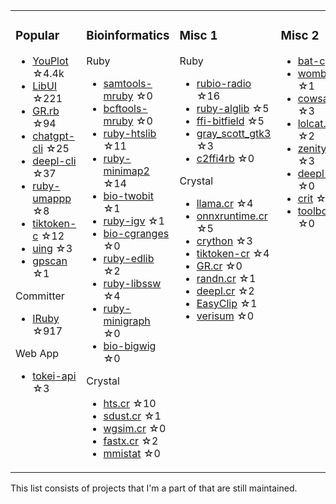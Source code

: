 <table><tr><td valign="top">

### Popular

* [YouPlot](https://github.com/red-data-tools/YouPlot) ☆4.4k
* [LibUI](https://github.com/kojix2/LibUI) ☆221
* [GR.rb](https://github.com/red-data-tools/GR.rb) ☆94
* [chatgpt-cli](https://github.com/kojix2/chatgpt-cli) ☆25
* [deepl-cli](https://github.com/kojix2/deepl-cli) ☆37
* [ruby-umappp](https://github.com/kojix2/ruby-umappp) ☆8
* [tiktoken-c](https://github.com/kojix2/tiktoken-c) ☆12
* [uing](https://github.com/kojix2/uing) ☆3
* [gpscan](https://github.com/kojix2/gpscan) ☆1

Committer

* [IRuby](https://github.com/sciruby/iruby) ☆917

Web App

* [tokei-api](https://github.com/kojix2/tokei-api) ☆3

</td><td valign="top">

### Bioinformatics

Ruby

* [samtools-mruby](https://github.com/kojix2/samtools-mruby) ☆0
* [bcftools-mruby](https://github.com/kojix2/bcftools-mruby) ☆0
* [ruby-htslib](https://github.com/kojix2/ruby-htslib) ☆11
* [ruby-minimap2](https://github.com/kojix2/ruby-minimap2) ☆14
* [bio-twobit](https://github.com/kojix2/bio-twobit) ☆1
* [ruby-igv](https://github.com/kojix2/ruby-igv) ☆1
* [bio-cgranges](https://github.com/kojix2/bio-cgranges) ☆0
* [ruby-edlib](https://github.com/kojix2/ruby-edlib) ☆2
* [ruby-libssw](https://github.com/kojix2/ruby-libssw) ☆4
* [ruby-minigraph](https://github.com/kojix2/ruby-minigraph) ☆0
* [bio-bigwig](https://github.com/kojix2/bio-bigwig) ☆0

Crystal

* [hts.cr](https://github.com/bio-cr/hts.cr) ☆10
* [sdust.cr](https://github.com/kojix2/sdust.cr) ☆1
* [wgsim.cr](https://github.com/kojix2/wgsim.cr) ☆0
* [fastx.cr](https://github.com/kojix2/fastx.cr) ☆2
* [mmistat](https://github.com/bio-cr/mmistat) ☆0

</td><td valign="top">

### Misc 1

Ruby

* [rubio-radio](https://github.com/kojix2/rubio-radio) ☆16
* [ruby-alglib](https://github.com/kojix2/ruby-alglib) ☆5
* [ffi-bitfield](https://github.com/kojix2/ffi-bitfield) ☆5
* [gray_scott_gtk3](https://github.com/kojix2/gray_scott_gtk3) ☆3
* [c2ffi4rb](https://github.com/kojix2/c2ffi4rb) ☆0

Crystal

* [llama.cr](https://github.com/kojix2/llama.cr) ☆4
* [onnxruntime.cr](https://github.com/kojix2/onnxruntime.cr) ☆5
* [crython](https://github.com/kojix2/crython) ☆3
* [tiktoken-cr](https://github.com/kojix2/tiktoken-cr) ☆4
* [GR.cr](https://github.com/kojix2/GR.cr) ☆0
* [randn.cr](https://github.com/kojix2/randn.cr) ☆1
* [deepl.cr](https://github.com/kojix2/deepl.cr) ☆2
* [EasyClip](https://github.com/kojix2/easyclip) ☆1
* [verisum](https://github.com/kojix2/verisum) ☆0

</td><td valign="top">

### Misc 2

* [bat-c](https://github.com/kojix2/bat-c) ☆2
* [wombat](https://github.com/kojix2/wombat) ☆1
* [cowsay.cr](https://github.com/kojix2/cowsay.cr) ☆3
* [lolcat.cr](https://github.com/kojix2/lolcat.cr) ☆2
* [zenity.cr](https://github.com/kojix2/zenity.cr) ☆3
* [deepl-gui](https://github.com/kojix2/deepl-gui) ☆0
* [crit](https://github.com/kojix2/crit) ☆0
* [toolbox](https://github.com/kojix2/toolbox) ☆0

</td><td valign="top">

<img src="https://github.com/user-attachments/assets/b204d192-f51c-4667-91c9-51ca4a698fab" width="100" height="100">

Look!

So much junk!

</td>
</tr></table>

This list consists of projects that I'm a part of that are still maintained.  

